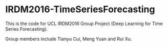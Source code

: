 # IRDM2016-TimeSeriesForecasting
This is the code for UCL IRDM2016 Group Project (Deep Learning for Time Series Forecasting).


Group members include Tianyu Cui, Meng Yuan and Rui Xu.
